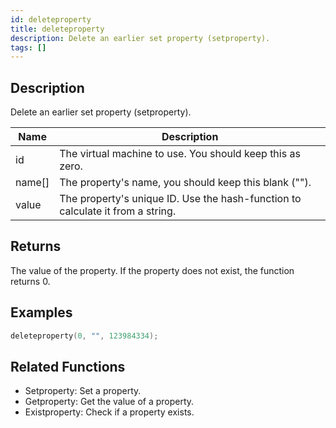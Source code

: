 ```yaml
---
id: deleteproperty
title: deleteproperty
description: Delete an earlier set property (setproperty).
tags: []
---
```


<TagLinks />

## Description

Delete an earlier set property (setproperty).

| Name   | Description                                                                    |
| ------ | ------------------------------------------------------------------------------ |
| id     | The virtual machine to use. You should keep this as zero.                      |
| name[] | The property's name, you should keep this blank ("").                          |
| value  | The property's unique ID. Use the hash-function to calculate it from a string. |

## Returns

The value of the property. If the property does not exist, the function returns 0.

## Examples

```c
deleteproperty(0, "", 123984334);
```

## Related Functions

- Setproperty: Set a property.
- Getproperty: Get the value of a property.
- Existproperty: Check if a property exists.
